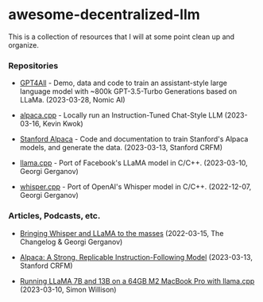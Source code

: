 # awesome-decentralized-llm

This is a collection of resources that I will at some point clean up and organize.

### Repositories

- [GPT4All](https://github.com/nomic-ai/gpt4all) -
  Demo, data and code to train an assistant-style large language model with ~800k GPT-3.5-Turbo Generations based on LLaMa.
  (2023-03-28, Nomic AI)
  
- [alpaca.cpp](https://github.com/antimatter15/alpaca.cpp) -
  Locally run an Instruction-Tuned Chat-Style LLM
  (2023-03-16, Kevin Kwok)

- [Stanford Alpaca](https://github.com/tatsu-lab/stanford_alpaca) -
  Code and documentation to train Stanford's Alpaca models, and generate the data.
  (2023-03-13, Stanford CRFM)

- [llama.cpp](https://github.com/ggerganov/llama.cpp) -
  Port of Facebook's LLaMA model in C/C++. 
  (2023-03-10, Georgi Gerganov)

- [whisper.cpp](https://github.com/ggerganov/whisper.cpp) -
  Port of OpenAI's Whisper model in C/C++.
  (2022-12-07, Georgi Gerganov)


### Articles, Podcasts, etc.

- [Bringing Whisper and LLaMA to the masses](https://changelog.com/podcast/532)
  (2022-03-15, The Changelog & Georgi Gerganov)
  
- [Alpaca: A Strong, Replicable Instruction-Following Model](https://crfm.stanford.edu/2023/03/13/alpaca.html)
  (2023-03-13, Stanford CRFM)

- [Running LLaMA 7B and 13B on a 64GB M2 MacBook Pro with llama.cpp](https://til.simonwillison.net/llms/llama-7b-m2)
  (2023-03-10, Simon Willison)
  
